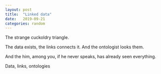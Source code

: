 ```yaml
---
layout: post
title:  "Linked data"
date:   2019-09-21
categories: random
---
```


The strange cuckoldry triangle.

The data exists, the links connects it. And the ontologist looks them.

And the him, among you, if he never speaks, has already seen everything.

Data, links, ontologies
